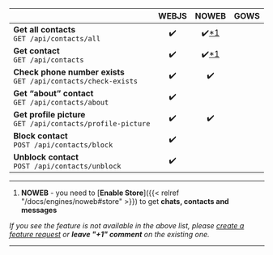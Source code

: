 |                                                                     | WEBJS |      NOWEB       | GOWS |
|---------------------------------------------------------------------|:-----:|:----------------:|:-----|
| **Get all contacts** <br> `GET /api/contacts/all`                   |  ✔️   | ✔️[*1](#heading) |      |
| **Get contact** <br> `GET /api/contacts`                            |  ✔️   | ✔️[*1](#heading) |      |
| **Check phone number exists** <br> `GET /api/contacts/check-exists` |  ✔️   |        ✔️        |      |
| **Get “about” contact** <br> `GET /api/contacts/about`              |  ✔️   |                  |      |
| **Get profile picture** <br> `GET /api/contacts/profile-picture`    |  ✔️   |        ✔️        |      |
| **Block contact** <br> `POST /api/contacts/block`                   |  ✔️   |                  |      |
| **Unblock contact** <br> `POST /api/contacts/unblock`               |  ✔️   |                  |      |

****
1. **NOWEB** - you need to [**Enable Store**]({{< relref "/docs/engines/noweb#store" >}}) to get **chats, contacts and messages**

_If you see the feature is not available in the above list, please [create a feature request](https://github.com/devlikeapro/waha/issues/new/choose) or **leave "+1" comment** on the existing one._
****
